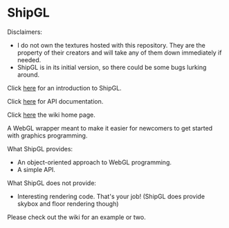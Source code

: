 ShipGL
======

Disclaimers:
  * I do not own the textures hosted with this repository. They are the property of their creators and will take any of them down immediately if needed.
  * ShipGL is in its initial version, so there could be some bugs lurking around.

Click [here][wiki_ex1] for an introduction to ShipGL.

Click [here][doc] for API documentation.

Click [here][wiki] the wiki home page.

A WebGL wrapper meant to make it easier for newcomers to get started with graphics programming.

What ShipGL provides:
  * An object-oriented approach to WebGL programming.
  * A simple API.

What ShipGL does not provide:
  * Interesting rendering code.  That's your job!  (ShipGL does provide skybox and floor rendering though)

Please check out the wiki for an example or two.

[doc]: http://jship.github.com/ShipGL/doc/index.html "ShipGL Documentation"
[wiki]: http://github.com/jship/ShipGL/wiki "ShipGL Wiki"
[wiki_ex1]: http://github.com/jship/ShipGL/wiki/First-Example:-Rendering-Models "ShipGL: First Example"